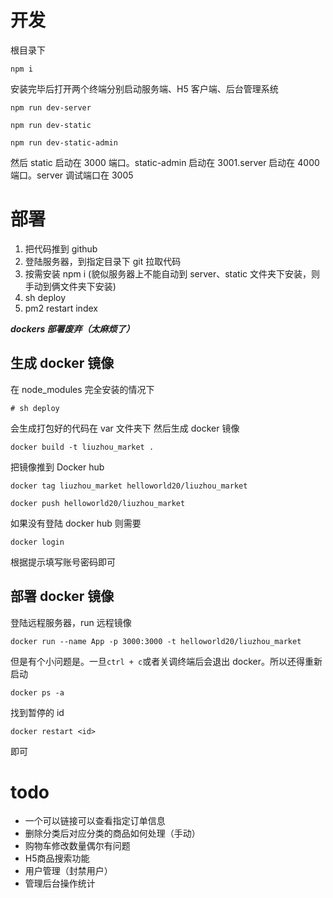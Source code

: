 # 开发

根目录下

    npm i

安装完毕后打开两个终端分别启动服务端、H5 客户端、后台管理系统

    npm run dev-server

    npm run dev-static

    npm run dev-static-admin

然后 static 启动在 3000 端口。static-admin 启动在 3001.server 启动在 4000 端口。server 调试端口在 3005

# 部署

1. 把代码推到 github
2. 登陆服务器，到指定目录下 git 拉取代码
3. 按需安装 npm i (貌似服务器上不能自动到 server、static 文件夹下安装，则手动到俩文件夹下安装)
4. sh deploy
5. pm2 restart index

**_dockers 部署废弃（太麻烦了）_**

## 生成 docker 镜像

在 node_modules 完全安装的情况下

    # sh deploy

会生成打包好的代码在 var 文件夹下
然后生成 docker 镜像

    docker build -t liuzhou_market .

把镜像推到 Docker hub

    docker tag liuzhou_market helloworld20/liuzhou_market

    docker push helloworld20/liuzhou_market

如果没有登陆 docker hub 则需要

    docker login

根据提示填写账号密码即可

## 部署 docker 镜像

登陆远程服务器，run 远程镜像

    docker run --name App -p 3000:3000 -t helloworld20/liuzhou_market

但是有个小问题是。一旦`ctrl + c`或者关调终端后会退出 docker。所以还得重新启动

    docker ps -a

找到暂停的 id

    docker restart <id>

即可

# todo

-   一个可以链接可以查看指定订单信息
-   删除分类后对应分类的商品如何处理（手动）
-   购物车修改数量偶尔有问题
-   H5商品搜索功能
-   用户管理（封禁用户）
-   管理后台操作统计
